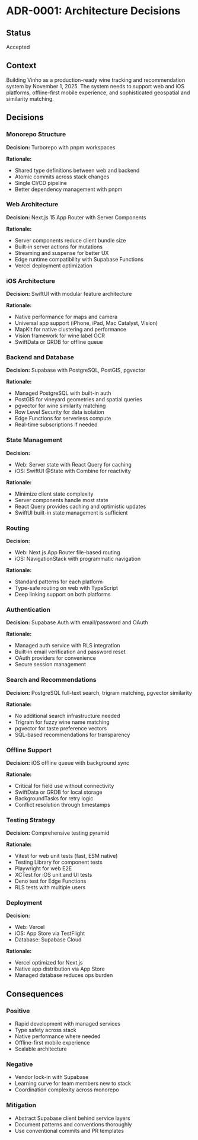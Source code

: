 # ADR-0001: Architecture Decisions

## Status

Accepted

## Context

Building Vinho as a production-ready wine tracking and recommendation system by November 1, 2025. The system needs to support web and iOS platforms, offline-first mobile experience, and sophisticated geospatial and similarity matching.

## Decisions

### Monorepo Structure

**Decision:** Turborepo with pnpm workspaces

**Rationale:**

- Shared type definitions between web and backend
- Atomic commits across stack changes
- Single CI/CD pipeline
- Better dependency management with pnpm

### Web Architecture

**Decision:** Next.js 15 App Router with Server Components

**Rationale:**

- Server components reduce client bundle size
- Built-in server actions for mutations
- Streaming and suspense for better UX
- Edge runtime compatibility with Supabase Functions
- Vercel deployment optimization

### iOS Architecture

**Decision:** SwiftUI with modular feature architecture

**Rationale:**

- Native performance for maps and camera
- Universal app support (iPhone, iPad, Mac Catalyst, Vision)
- MapKit for native clustering and performance
- Vision framework for wine label OCR
- SwiftData or GRDB for offline queue

### Backend and Database

**Decision:** Supabase with PostgreSQL, PostGIS, pgvector

**Rationale:**

- Managed PostgreSQL with built-in auth
- PostGIS for vineyard geometries and spatial queries
- pgvector for wine similarity matching
- Row Level Security for data isolation
- Edge Functions for serverless compute
- Real-time subscriptions if needed

### State Management

**Decision:**

- Web: Server state with React Query for caching
- iOS: SwiftUI @State with Combine for reactivity

**Rationale:**

- Minimize client state complexity
- Server components handle most state
- React Query provides caching and optimistic updates
- SwiftUI built-in state management is sufficient

### Routing

**Decision:**

- Web: Next.js App Router file-based routing
- iOS: NavigationStack with programmatic navigation

**Rationale:**

- Standard patterns for each platform
- Type-safe routing on web with TypeScript
- Deep linking support on both platforms

### Authentication

**Decision:** Supabase Auth with email/password and OAuth

**Rationale:**

- Managed auth service with RLS integration
- Built-in email verification and password reset
- OAuth providers for convenience
- Secure session management

### Search and Recommendations

**Decision:** PostgreSQL full-text search, trigram matching, pgvector similarity

**Rationale:**

- No additional search infrastructure needed
- Trigram for fuzzy wine name matching
- pgvector for taste preference vectors
- SQL-based recommendations for transparency

### Offline Support

**Decision:** iOS offline queue with background sync

**Rationale:**

- Critical for field use without connectivity
- SwiftData or GRDB for local storage
- BackgroundTasks for retry logic
- Conflict resolution through timestamps

### Testing Strategy

**Decision:** Comprehensive testing pyramid

**Rationale:**

- Vitest for web unit tests (fast, ESM native)
- Testing Library for component tests
- Playwright for web E2E
- XCTest for iOS unit and UI tests
- Deno test for Edge Functions
- RLS tests with multiple users

### Deployment

**Decision:**

- Web: Vercel
- iOS: App Store via TestFlight
- Database: Supabase Cloud

**Rationale:**

- Vercel optimized for Next.js
- Native app distribution via App Store
- Managed database reduces ops burden

## Consequences

### Positive

- Rapid development with managed services
- Type safety across stack
- Native performance where needed
- Offline-first mobile experience
- Scalable architecture

### Negative

- Vendor lock-in with Supabase
- Learning curve for team members new to stack
- Coordination complexity across monorepo

### Mitigation

- Abstract Supabase client behind service layers
- Document patterns and conventions thoroughly
- Use conventional commits and PR templates
